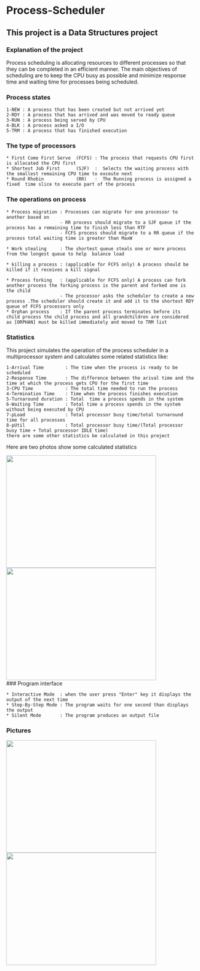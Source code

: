# Process-Scheduler
## This project is a Data Structures project 
### Explanation of the project
Process scheduling is allocating resources to different processes so that they can be completed in an efficient manner. The main objectives of scheduling are to keep the CPU busy as possible and minimize response time and waiting time for processes being scheduled.

### Process states
```
1-NEW : A process that has been created but not arrived yet
2-RDY : A process that has arrived and was moved to ready queue
3-RUN : A process being served by CPU
4-BLK : A process asked a I/O    
5-TRM : A process that has finished execution   
```


### The type of processors  

```
* First Come First Serve  (FCFS) : The process that requests CPU first is allocated the CPU first
* Shortest Job First      (SJF)  :  Selects the waiting process with the smallest remaining CPU time to exceute next
* Round Rhobin            (RR)   :  The Running process is assigned a fixed  time slice to execute part of the process

```
### The operations on process
```
* Process migration : Processes can migrate for one processor to another based on
                    - RR process should migrate to a SJF queue if the process has a remaining time to finish less than RTF
                    - FCFS process should migrate to a RR queue if the process total waiting time is greater than MaxW

* Work stealing     : The shortest queue steals one or more process from the longest queue to help  balance load 
    
* killing a process : (applicable for FCFS only) A process should be killed if it receives a kill signal

* Process forking   : (applicable for FCFS only) A process can fork another process the forking process is the parent and forked one is the child
                    - The processor asks the scheduler to create a new process .The scheduler should create it and add it to the shortest RDY queue of FCFS processors only
* Orphan process    : If the parent process terminates before its child process the child process and all grandchildren are considered as [ORPHAN] must be killed immediately and moved to TRM list
```

### Statistics
This project simulates the operation of the process scheduler in a multiprocessor system and calculates  some related statistics like:
```
1-Arrival Time        : The time when the process is ready to be scheduled
2-Response Time       : The difference between the arival time and the time at which the process gets CPU for the first time  
3-CPU Time            : The total time needed to run the process
4-Termination Time    : Time when the process finishes execution
5-Turnaround duration : Total  time a process spends in the system
6-Waiting Time        : Total time a process spends in the system without being executed by CPU
7-pLoad               : Total processor busy time/total turnaround time for all processes
8-pUtil               : Total processor busy time/(Total processor busy time + Total processor IDLE time)
there are some other statistics be calculated in this project
```
Here are two photos show some calculated statistics
<div>
  <img src="https://github.com/Nesma-Osama/Process-Scheduler-/assets/128908402/5e2ddd85-7e91-4240-a5bb-2dcde876296f" width=400/ height="300">
  <img src="https://github.com/Nesma-Osama/Process-Scheduler-/assets/128908402/1330bae1-bdd5-4562-89f0-5cdaf8c8509d"width="400" height="300"/>
</div>
### Program interface

```
* Interactive Mode  : when the user press "Enter" key it displays the output of the next time
* Step-By-Step Mode : The program waits for one second than displays the output
* Silent Mode       : The program produces an output file
```
### Pictures 
<div>
  <img src="https://github.com/Nesma-Osama/Process-Scheduler-/assets/128908402/e3ff9189-84f3-4cd1-bea0-d3bde49ce436" width="400" height="300"/>
  <img src="https://github.com/Nesma-Osama/Process-Scheduler-/assets/128908402/2b6f3782-fa9a-4667-8171-4099e241df0c)" width="400" height="300"/>

</div>
